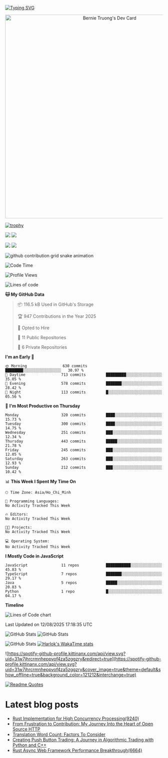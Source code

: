 [![Typing SVG](https://readme-typing-svg.demolab.com?font=Fira+Code&pause=1000&color=F37022&center=true&vCenter=true&random=true&width=435&lines=A+Senior+Student+at+FPT+University;A+Member+of+Japanese+Software+Club;A+Passionate+and+Curiosity+Developer)](https://git.io/typing-svg)

<div align="center">
   <a href="https://app.daily.dev/bernietruong">
      <img src="./devcard.png" width="652" alt="Bernie Truong's Dev Card"/>
   </a>
</div>

[![trophy](https://github-profile-trophy.vercel.app/?username=i-am-truong&theme=buddhism)](https://github.com/ryo-ma/github-profile-trophy)

![](https://raw.githubusercontent.com/i-am-truong/i-am-truong/master/generated/languages.svg#gh-dark-mode-only)
![](https://raw.githubusercontent.com/i-am-truong/i-am-truong/master/generated/overview.svg#gh-dark-mode-only)

![](https://raw.githubusercontent.com/i-am-truong/i-am-truong/master/generated/overview.svg#gh-light-mode-only)
![](https://raw.githubusercontent.com/i-am-truong/i-am-truong/master/generated/languages.svg#gh-light-mode-only)

<picture>
  <source
    media="(prefers-color-scheme: dark)"
    srcset="https://raw.githubusercontent.com/i-am-truong/i-am-truong/output/github-contribution-grid-snake-dark.svg"
  />
  <source
    media="(prefers-color-scheme: light)"
    srcset="https://raw.githubusercontent.com/i-am-truong/i-am-truong/output/github-contribution-grid-snake.svg"
  />
  <img
    alt="github contribution grid snake animation"
    src="https://raw.githubusercontent.com/i-am-truong/i-am-truong/output/github-contribution-grid-snake.svg"
  />
</picture>

<!--START_SECTION:waka-->
![Code Time](http://img.shields.io/badge/Code%20Time-14%20hrs%2031%20mins-blue)

![Profile Views](http://img.shields.io/badge/Profile%20Views-629-blue)

![Lines of code](https://img.shields.io/badge/From%20Hello%20World%20I%27ve%20Written-623.1%20thousand%20lines%20of%20code-blue)

**🐱 My GitHub Data** 

> 📦 116.5 kB Used in GitHub's Storage 
 > 
> 🏆 947 Contributions in the Year 2025
 > 
> 💼 Opted to Hire
 > 
> 📜 11 Public Repositories 
 > 
> 🔑 6 Private Repositories 
 > 
**I'm an Early 🐤** 

```text
🌞 Morning                630 commits         ████████░░░░░░░░░░░░░░░░░   30.97 % 
🌆 Daytime                713 commits         █████████░░░░░░░░░░░░░░░░   35.05 % 
🌃 Evening                578 commits         ███████░░░░░░░░░░░░░░░░░░   28.42 % 
🌙 Night                  113 commits         █░░░░░░░░░░░░░░░░░░░░░░░░   05.56 % 
```
📅 **I'm Most Productive on Thursday** 

```text
Monday                   320 commits         ████░░░░░░░░░░░░░░░░░░░░░   15.73 % 
Tuesday                  300 commits         ████░░░░░░░░░░░░░░░░░░░░░   14.75 % 
Wednesday                251 commits         ███░░░░░░░░░░░░░░░░░░░░░░   12.34 % 
Thursday                 443 commits         █████░░░░░░░░░░░░░░░░░░░░   21.78 % 
Friday                   245 commits         ███░░░░░░░░░░░░░░░░░░░░░░   12.05 % 
Saturday                 263 commits         ███░░░░░░░░░░░░░░░░░░░░░░   12.93 % 
Sunday                   212 commits         ███░░░░░░░░░░░░░░░░░░░░░░   10.42 % 
```


📊 **This Week I Spent My Time On** 

```text
🕑︎ Time Zone: Asia/Ho_Chi_Minh

💬 Programming Languages: 
No Activity Tracked This Week

🔥 Editors: 
No Activity Tracked This Week

🐱‍💻 Projects: 
No Activity Tracked This Week

💻 Operating System: 
No Activity Tracked This Week
```

**I Mostly Code in JavaScript** 

```text
JavaScript               11 repos            ███████████░░░░░░░░░░░░░░   45.83 % 
TypeScript               7 repos             ███████░░░░░░░░░░░░░░░░░░   29.17 % 
Java                     5 repos             █████░░░░░░░░░░░░░░░░░░░░   20.83 % 
Python                   1 repo              █░░░░░░░░░░░░░░░░░░░░░░░░   04.17 % 
```



**Timeline**

![Lines of Code chart](https://raw.githubusercontent.com/i-am-truong/i-am-truong/master/assets/bar_graph.png)


 Last Updated on 12/08/2025 17:18:35 UTC
<!--END_SECTION:waka-->

![GitHub Stats](https://github-readme-stats.vercel.app/api?username=i-am-truong&show=reviews,discussions_started,discussions_answered,prs_merged,prs_merged_percentage&theme=ambient_gradient&rank_icon=percentile&show_icons=true&include_all_commits=true&hide_border=true&count_private=true)
![GitHub Stats](https://streak-stats.demolab.com?user=i-am-truong&theme=ambient_gradient&hide_border=true)

![GitHub Stats](https://github-readme-stats.vercel.app/api/top-langs/?username=i-am-truong&theme=ambient_gradient&show_icons=true&hide_border=true&layout=compact)
[![Harlok's WakaTime stats](https://github-readme-stats.vercel.app/api/wakatime?username=iamtruong&theme=ambient_gradient&layout=compact&custom_title=Bernie%20Truong's%20WakaTime%20Stats)](https://github.com/anuraghazra/github-readme-stats)

![https://spotify-github-profile.kittinanx.com/api/view.svg?uid=31w7jhrcrmnheppvof4za5zggzry&redirect=true](https://spotify-github-profile.kittinanx.com/api/view.svg?uid=31w7jhrcrmnheppvof4za5zggzry&cover_image=true&theme=default&show_offline=true&background_color=121212&interchange=true)

[![Readme Quotes](https://quotes-github-readme.vercel.app/api?type=horizontal&theme=github_blue)](https://github.com/piyushsuthar/github-readme-quotes)


# Latest blog posts
<!-- BLOG-POST-LIST:START -->
- [Rust Implementation for High Concurrency Processing&lpar;9240&rpar;](https://dev.to/member_fa85c472/rust-implementation-for-high-concurrency-processing9240-2h2p)
- [From Frustration to Contribution: My Journey Into the Heart of Open Source HTTP](https://dev.to/guespo/from-frustration-to-contribution-my-journey-into-the-heart-of-open-source-http-bg7)
- [Translation Word Count: Factors To Consider](https://dev.to/colinreed/translation-word-count-factors-to-consider-8b)
- [Creating Push Button Trading: A Journey in Algorithmic Trading with Python and C++](https://dev.to/alfie_john_a024c49002ff26/creating-push-button-trading-a-journey-in-algorithmic-trading-with-python-and-c-4ipf)
- [Rust Async Web Framework Performance Breakthrough&lpar;6664&rpar;](https://dev.to/member_fa85c472/rust-async-web-framework-performance-breakthrough6664-57cf)
<!-- BLOG-POST-LIST:END -->

<!-- START gadpp -->

